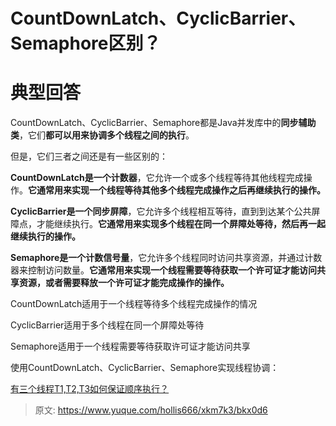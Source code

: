 # CountDownLatch、CyclicBarrier、Semaphore区别？

# 典型回答


CountDownLatch、CyclicBarrier、Semaphore都是Java并发库中的**同步辅助类**，它们**都可以用来协调多个线程之间的执行**。



但是，它们三者之间还是有一些区别的：



**CountDownLatch是一个计数器**，它允许一个或多个线程等待其他线程完成操作。**它通常用来实现一个线程等待其他多个线程完成操作之后再继续执行的操作。**



**CyclicBarrier是一个同步屏障**，它允许多个线程相互等待，直到到达某个公共屏障点，才能继续执行。**它通常用来实现多个线程在同一个屏障处等待，然后再一起继续执行的操作。**

<font style="color:rgb(55, 65, 81);background-color:rgb(247, 247, 248);"></font>

**Semaphore是一个计数信号量**，它允许多个线程同时访问共享资源，并通过计数器来控制访问数量。**它通常用来实现一个线程需要等待获取一个许可证才能访问共享资源，或者需要释放一个许可证才能完成操作的操作。**



CountDownLatch适用于一个线程等待多个线程完成操作的情况

CyclicBarrier适用于多个线程在同一个屏障处等待

Semaphore适用于一个线程需要等待获取许可证才能访问共享





使用CountDownLatch、CyclicBarrier、Semaphore实现线程协调：



[有三个线程T1,T2,T3如何保证顺序执行？](https://www.yuque.com/hollis666/xkm7k3/xgzze4hglvk4fiu5)





> 原文: <https://www.yuque.com/hollis666/xkm7k3/bkx0d6>